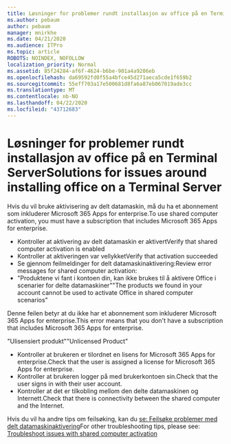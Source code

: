 ```yaml
---
title: Løsninger for problemer rundt installasjon av office på en Terminal Server
ms.author: pebaum
author: pebaum
manager: mnirkhe
ms.date: 04/21/2020
ms.audience: ITPro
ms.topic: article
ROBOTS: NOINDEX, NOFOLLOW
localization_priority: Normal
ms.assetid: 85f24284-af6f-4624-b6be-901a4a9206eb
ms.openlocfilehash: da69592fd0f55a4bfce45d271aeca5cde1f659b2
ms.sourcegitcommit: 55eff703a17e500681d8fa6a87eb067019ade3cc
ms.translationtype: MT
ms.contentlocale: nb-NO
ms.lasthandoff: 04/22/2020
ms.locfileid: "43712683"
---
```

# <a name="solutions-for-issues-around-installing-office-on-a-terminal-server"></a><span data-ttu-id="72478-102">Løsninger for problemer rundt installasjon av office på en Terminal Server</span><span class="sxs-lookup"><span data-stu-id="72478-102">Solutions for issues around installing office on a Terminal Server</span></span>

<span data-ttu-id="72478-103">Hvis du vil bruke aktivisering av delt datamaskin, må du ha et abonnement som inkluderer Microsoft 365 Apps for enterprise.</span><span class="sxs-lookup"><span data-stu-id="72478-103">To use shared computer activation, you must have a subscription that includes Microsoft 365 Apps for enterprise.</span></span>
  
- <span data-ttu-id="72478-104">Kontroller at aktivering av delt datamaskin er aktivert</span><span class="sxs-lookup"><span data-stu-id="72478-104">Verify that shared computer activation is enabled</span></span>
- <span data-ttu-id="72478-105">Kontroller at aktiveringen var vellykket</span><span class="sxs-lookup"><span data-stu-id="72478-105">Verify that activation succeeded</span></span>
- <span data-ttu-id="72478-106">Se gjennom feilmeldinger for delt datamaskinaktivering:</span><span class="sxs-lookup"><span data-stu-id="72478-106">Review error messages for shared computer activation:</span></span>
- <span data-ttu-id="72478-107">"Produktene vi fant i kontoen din, kan ikke brukes til å aktivere Office i scenarier for delte datamaskiner"</span><span class="sxs-lookup"><span data-stu-id="72478-107">"The products we found in your account cannot be used to activate Office in shared computer scenarios"</span></span>
  
<span data-ttu-id="72478-108">Denne feilen betyr at du ikke har et abonnement som inkluderer Microsoft 365 Apps for enterprise.</span><span class="sxs-lookup"><span data-stu-id="72478-108">This error means that you don't have a subscription that includes Microsoft 365 Apps for enterprise.</span></span>

<span data-ttu-id="72478-109">"Ulisensiert produkt"</span><span class="sxs-lookup"><span data-stu-id="72478-109">"Unlicensed Product"</span></span>

- <span data-ttu-id="72478-110">Kontroller at brukeren er tilordnet en lisens for Microsoft 365 Apps for enterprise.</span><span class="sxs-lookup"><span data-stu-id="72478-110">Check that the user is assigned a license for Microsoft 365 Apps for enterprise.</span></span>
- <span data-ttu-id="72478-111">Kontroller at brukeren logger på med brukerkontoen sin.</span><span class="sxs-lookup"><span data-stu-id="72478-111">Check that the user signs in with their user account.</span></span>
- <span data-ttu-id="72478-112">Kontroller at det er tilkobling mellom den delte datamaskinen og Internett.</span><span class="sxs-lookup"><span data-stu-id="72478-112">Check that there is connectivity between the shared computer and the Internet.</span></span>

<span data-ttu-id="72478-113">Hvis du vil ha andre tips om feilsøking, kan du [se: Feilsøke problemer med delt datamaskinaktivering](https://docs.microsoft.com/DeployOffice/troubleshoot-issues-with-shared-computer-activation-for-office-365-proplus)</span><span class="sxs-lookup"><span data-stu-id="72478-113">For other troubleshooting tips, please see: [Troubleshoot issues with shared computer activation](https://docs.microsoft.com/DeployOffice/troubleshoot-issues-with-shared-computer-activation-for-office-365-proplus)</span></span>